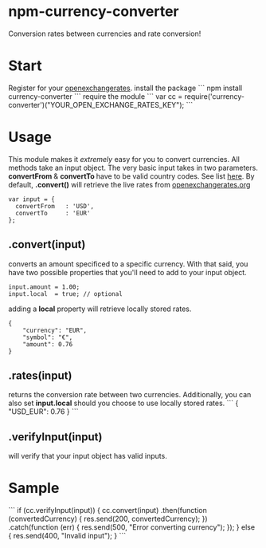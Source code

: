npm-currency-converter
=========================
Conversion rates between currencies and rate conversion!

<h1> Start </h1>
Register for your <a href='https://openexchangerates.org/signup/free'>openexchangerates</a>.
install the package
```
npm install currency-converter
```
require the module
```
var cc = require('currency-converter')("YOUR_OPEN_EXCHANGE_RATES_KEY");
```

<h1> Usage </h1>
This module makes it <em>extremely</em> easy for you to convert currencies. All methods take an input object. The very basic input takes in two parameters. <b> convertFrom </b> &  <b> convertTo </b> have to be valid country codes. See list <a href='http://www.localeplanet.com/api/auto/currencymap.html'> here</a>. By default, <b>.convert()</b> will retrieve the live rates from <a href='http://openexchangerates.org'>openexchangerates.org</a>

```
var input = {
  convertFrom   : 'USD',
  convertTo     : 'EUR'
};
```

<h2>.convert(input)</h2> 
converts an amount specificed to a specific currency. With that said, you have two possible properties that you'll need to add to your input object.

```
input.amount = 1.00;
input.local  = true; // optional
```
adding a <b>local</b> property will retrieve locally stored rates.

```
{
    "currency": "EUR",
    "symbol": "€",
    "amount": 0.76
}
```

<h2>.rates(input)</h2> 
returns the conversion rate between two currencies. Additionally, you can also set <b>input.local</b> should you choose to use locally stored rates.
```
  {
    "USD_EUR": 0.76
  }
```

<h2>.verifyInput(input)</h2> 
will verify that your input object has valid inputs.

<h1> Sample </h1>
```
if (cc.verifyInput(input)) {
  cc.convert(input)
    .then(function (convertedCurrency) {
      res.send(200, convertedCurrency);
    })
    .catch(function (err) {
      res.send(500, "Error converting currency");
    });
} else {
  res.send(400, "Invalid input");
}
```
